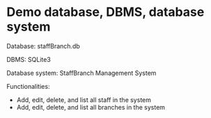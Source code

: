 # Demo database, DBMS, database system

Database: staffBranch.db

DBMS: SQLite3

Database system: StaffBranch Management System

Functionalities:
- Add, edit, delete, and list all staff in the system
- Add, edit, delete, and list all branches in the system